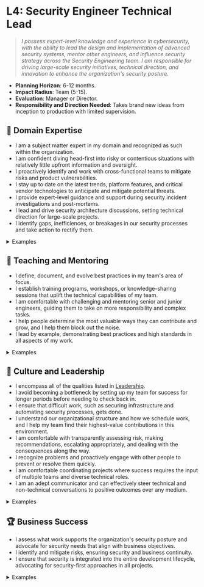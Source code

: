 # L4: Security Engineer Technical Lead

> _I possess expert-level knowledge and experience in cybersecurity, with the ability to lead the design and implementation of advanced security systems, mentor other engineers, and influence security strategy across the Security Engineering team. I am responsible for driving large-scale security initiatives, technical direction, and innovation to enhance the organization's security posture._

- **Planning Horizon**: 6-12 months.
- **Impact Radius**: Team (5-15).
- **Evaluation**: Manager or Director.
- **Responsibility and Direction Needed**: Takes brand new ideas from inception to production with limited supervision.

## 🦉 Domain Expertise

- I am a subject matter expert in my domain and recognized as such within the organization.
- I am confident diving head-first into risky or contentious situations with relatively little upfront information and oversight.
- I proactively identify and work with cross-functional teams to mitigate risks and product vulnerabilities.
- I stay up to date on the latest trends, platform features, and critical vendor technologies to anticipate and mitigate potential threats.
- I provide expert-level guidance and support during security incident investigations and post-mortems.
- I lead and drive security architecture discussions, setting technical direction for large-scale projects.
- I identify gaps, inefficiences, or breakages in our security processes and take action to rectify them.

<details>
<summary>Examples</summary>

- I provided expert input on a critical Pitch or RFC, identifying vulnerabilities and influencing decisions for remediation in the early stages of the project lifecycle.
- I led a project to perform a comprehensive review of a critical system's security controls, identifying outdated configurations and implementing updated solutions that reduced attack surface.
- I implemented a new security monitoring tool, ensuring threat detection and response capabilities were significantly improved.

</details>

## 🌱 Teaching and Mentoring

- I define, document, and evolve best practices in my team's area of focus.
- I establish training programs, workshops, or knowledge-sharing sessions that uplift the technical capabilities of my team.
- I am comfortable with challenging and mentoring senior and junior engineers, guiding them to take on more responsibility and complex tasks.
- I help people determine the most valuable ways they can contribute and grow, and I help them block out the noise.
- I lead by example, demonstrating best practices and high standards in all aspects of my work.

<details>
<summary>Examples</summary>

- I created and led a workshop on advanced threat modeling techniques, enhancing the team's ability to identify security gaps.
- I regularly provide guidance during code reviews, significantly raising the team's overall code quality.
- I had some difficult conversations with my teammates, challenging them directly while showing them my care for them personally.
- I mentored a more junior engineer through a challenging project involving the deployment of a new security solution, guiding them through each phase and empowering them to become subject matter experts.
- I coached other engineers on how to present security findings effectively to teams outside of the security operations team, enhancing their communication skills and ensuring security concerns were better understood across the organization.
- I developed a security engineering onboarding program, significantly reducing the time it takes for a new team member to become productive.

</details>

## 🧭 Culture and Leadership

- I encompass all of the qualities listed in [Leadership](https://github.com/OctopusDeploy/People/blob/main/Leadership.md).
- I avoid becoming a bottleneck by setting up my team for success for longer periods before needing to check back in.
- I ensure that difficult work, such as securing infrastructure and automating security processes, gets done. 
- I understand our organizational structure and how we schedule work, and I help my team find their highest-value contributions in this environment.
- I am comfortable with transparently assessing risk, making recommendations, escalating appropriately, and dealing with the consequences along the way.
- I recognize problems and proactively engage with other people to prevent or resolve them quickly.
- I am comfortable coordinating projects where success requires the input of multiple teams and diverse technical roles.
- I am an adept communicator and can effectively steer technical and non-technical conversations to positive outcomes over any medium.

<details>
<summary>Examples</summary>

- I identified the work involved with delivering a Pitch or RFC, broke it down into tasks, and managed the project to completion.
- I led a post-mortem after a security incident, facilitating an open and blame-free discussion that resulted in actionable improvements to our security posture.
- I accurately documented the options considered in decision-making to ensure that we did not re-tread the same ground next time.
- I facilitated a difficult conversation around a vulnerability between teams, helping reach a consensus.
- I took ownership of an underperforming system, led a task force to overhaul it, and presented the results to stakeholders.
- I successfully negotiated with a vendor to improve the security features of a critical tool.
- I championed the adoption of a new threat modeling framework, guiding the team through the change process and helping them see the long-term benefits.
- I foster a culture of continuous learning by encouraging others to demo what they've been working on at our weekly show-and-tell sessions.
- I led an effort to standardize our approach to infrastructure as code, ensuring that all engineers adhered to security best practices. This reduced the risk of configuration errors in our production environment.

</details>

## 🏆 Business Success

- I assess what work supports the organization's security posture and advocate for security needs that align with business objectives.
- I identify and mitigate risks, ensuring security and business continuity.
- I ensure that security is integrated into the entire development lifecycle, advocating for security-first approaches in all projects.

<details>
<summary>Examples</summary>

- I partnered with an engineering team to ensure that security considerations were prioritized from the design phase.
- I worked closely with the Compliance team and external auditors to effectively demonstrate how we satisfy ISO 27001 and SOC 2 controls.
- I presented a business case for a new security tool that was adopted across the organization, resulting in the early detection of vulnerabilities.

</details>
